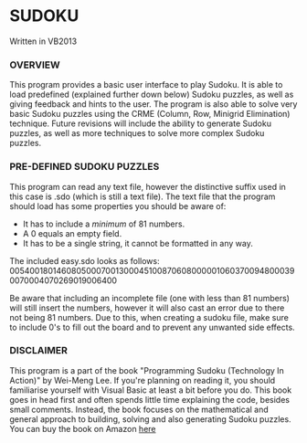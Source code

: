 # SUDOKU
Written in VB2013

### OVERVIEW
This program provides a basic user interface to play Sudoku. It is able to load predefined (explained further down below) Sudoku puzzles, as well as giving feedback and hints to the user.
The program is also able to solve very basic Sudoku puzzles using the CRME (Column, Row, Minigrid Elimination) technique. 
Future revisions will include the ability to generate Sudoku puzzles, as well as more techniques to solve more complex Sudoku puzzles.

### PRE-DEFINED SUDOKU PUZZLES
This program can read any text file, however the distinctive suffix used in this case is .sdo (which is still a text file). 
The text file that the program should load has some properties you should be aware of:
* It has to include a *minimum* of 81 numbers.
* A 0 equals an empty field.
* It has to be a single string, it cannot be formatted in any way.

The included easy.sdo looks as follows:
005400180146080500070013000451008706080000010603700948000390070004070269019006400

Be aware that including an incomplete file (one with less than 81 numbers) will still insert the numbers, however it will also cast an error due to there not being 81 numbers.
Due to this, when creating a sudoku file, make sure to include 0's to fill out the board and to prevent any unwanted side effects.

### DISCLAIMER
This program is a part of the book "Programming Sudoku (Technology In Action)" by Wei-Meng Lee. 
If you're planning on reading it, you should familiarise yourself with Visual Basic at least a bit before you do. This book goes in head first and often spends little time explaining the code, besides small comments.
Instead, the book focuses on the mathematical and general approach to building, solving and also generating Sudoku puzzles. 
You can buy the book on Amazon [here](http://www.amazon.com/Programming-Sudoku-Technology-Action-Wei-Meng/dp/1590596625/ref=sr_1_1?ie=UTF8&qid=1441307780&sr=8-1&keywords=programming+sudoku)

